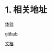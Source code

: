 # 1. 相关地址

[体验](https://ustbhuangyi.github.io/better-scroll/#/examples/en)

[github](https://github.com/ustbhuangyi/better-scroll)

[文档](https://ustbhuangyi.github.io/better-scroll/doc/zh-hans/#better-scroll%20%E6%98%AF%E4%BB%80%E4%B9%88)

